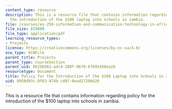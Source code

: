 ```yaml
---
content_type: resource
description: This is a resource file that contains information regarding policy for
  the introduction of the $100 laptop into schools in zambia.
file: /courses/es-259-information-and-communication-technology-in-africa-spring-2006/0958d93c8f63874bcd8f0ead27206628_MITES_259S06_scott_3.pdf
file_size: 829880
file_type: application/pdf
learning_resource_types:
- Projects
license: https://creativecommons.org/licenses/by-nc-sa/4.0/
ocw_type: OCWFile
parent_title: Projects
parent_type: CourseSection
parent_uid: 86256561-adc4-288f-9670-67695450ea28
resourcetype: Document
title: Policy for the Introduction of the $100 Laptop into Schools in Zambia
uid: 0958d93c-8f63-874b-cd8f-0ead27206628
---
```

This is a resource file that contains information regarding policy for the introduction of the $100 laptop into schools in zambia.